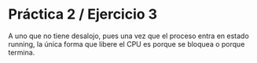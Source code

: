 # Práctica 2 / Ejercicio 3

A uno que no tiene desalojo, pues una vez que el proceso entra en estado running, la única forma que libere el CPU es porque se bloquea o porque termina.
